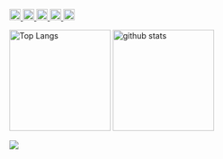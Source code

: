 <p align="left">
  <a href="https://github.com/Keichan15">
    <img height="20" src="https://komarev.com/ghpvc/?username=MK32A" />
  </a>
  <a href="https://github.com/Keichan15">
    <img height="20" src="https://img.shields.io/github/followers/MK32A?label=follow&logo=github&style=flat" />
  </a>
  <a href="http://qiita.com/Keichan_15">
    <img height="20" src="https://qiita-badge.apiapi.app/s/MK32A/posts.svg" />
  </a>
  <a href="http://qiita.com/Keichan_15">
    <img height="20" src="https://qiita-badge.apiapi.app/s/MK32A/contributions.svg" />
  </a>
  <a href="https://zenn.dev/keichan_15">
    <img height="20" src="https://badgen.org/img/zenn/MK32A/articles?style=plastic" />
  </a>
</p>






<p align="left"> 
  <img alt="Top Langs" height="180px" src="https://github-readme-stats.vercel.app/api?username=MK32A&layout=compact&count_private=true&show_icons=true&theme=cobalt" />
  <img alt="github stats" height="180px" src="https://github-readme-stats.vercel.app/api/top-langs/?username=MK32A&layout=compact&count_private=true&show_icons=true&theme=cobalt" />
</p>
<a href="https://github.com/anuraghazra/github-readme-stats">
  <img  src="https://github-profile-trophy.vercel.app/?username=MK32A&theme=onedark&column=8" />
</a>


<!--
**MK32A/MK32A** is a ✨ _special_ ✨ repository because its `README.md` (this file) appears on your GitHub profile.
 <img align="left" src="https://github-readme-stats.vercel.app/api?username=MK32A&count_private=true&show_icons=true" />
Here are some ideas to get you started:

- 🔭 I’m currently working on ...
- 🌱 I’m currently learning ...
- 👯 I’m looking to collaborate on ...
- 🤔 I’m looking for help with ...
- 💬 Ask me about ...
- 📫 How to reach me: ...
- 😄 Pronouns: ...
- ⚡ Fun fact: ...
-->
